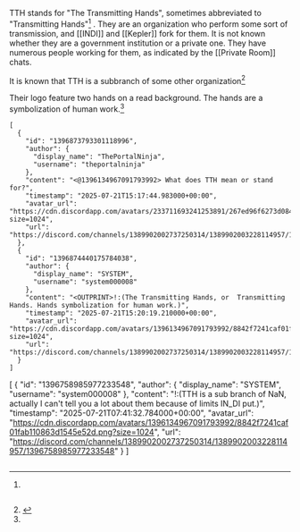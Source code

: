 TTH stands for "The Transmitting Hands", sometimes abbreviated to "Transmitting Hands"[^1]
. 
They are an organization who perform some sort of transmission, and [[INDI]] and [[Kepler]] fork for them. It is not known whether they are a government institution or a private one. They have numerous people working for them, as indicated by the [[Private Room]] chats.

It is known that TTH is a subbranch of some other organization[^2]

Their logo feature two hands on a read background. The hands are a symbolization of human work.[^1]




[^1]: 
```discord
[
  {
    "id": "1396873793301118996",
    "author": {
      "display_name": "ThePortalNinja",
      "username": "theportalninja"
    },
    "content": "<@1396134967091793992> What does TTH mean or stand for?",
    "timestamp": "2025-07-21T15:17:44.983000+00:00",
    "avatar_url": "https://cdn.discordapp.com/avatars/233711693241253891/267ed96f6273d08426882bd2c1f0aa33.png?size=1024",
    "url": "https://discord.com/channels/1389902002737250314/1389902003228114957/1396873793301118996"
  },
  {
    "id": "1396874440175784038",
    "author": {
      "display_name": "SYSTEM",
      "username": "system000008"
    },
    "content": "<OUTPRINT>!:(The Transmitting Hands, or  Transmitting Hands. Hands symbolization for human work.)",
    "timestamp": "2025-07-21T15:20:19.210000+00:00",
    "avatar_url": "https://cdn.discordapp.com/avatars/1396134967091793992/8842f7241caf01fab110863d1545e52d.png?size=1024",
    "url": "https://discord.com/channels/1389902002737250314/1389902003228114957/1396874440175784038"
  }
]
```

[^2]: ```discord
[
  {
    "id": "1396758985977233548",
    "author": {
      "display_name": "SYSTEM",
      "username": "system000008"
    },
    "content": "<OUTPRINT>!:(TTH is a sub branch of NaN, actually I can't tell you a lot about them because of limits IN_DI put.)",
    "timestamp": "2025-07-21T07:41:32.784000+00:00",
    "avatar_url": "https://cdn.discordapp.com/avatars/1396134967091793992/8842f7241caf01fab110863d1545e52d.png?size=1024",
    "url": "https://discord.com/channels/1389902002737250314/1389902003228114957/1396758985977233548"
  }
]
```
